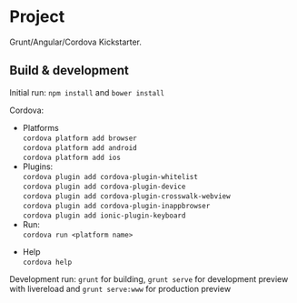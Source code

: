 # Project

Grunt/Angular/Cordova Kickstarter.

## Build & development

Initial run: `npm install` and `bower install`

Cordova:
- Platforms<br>
`cordova platform add browser`<br>
`cordova platform add android`<br>
`cordova platform add ios`
- Plugins:<br>
`cordova plugin add cordova-plugin-whitelist`<br>
`cordova plugin add cordova-plugin-device`<br>
`cordova plugin add cordova-plugin-crosswalk-webview`<br>
`cordova plugin add cordova-plugin-inappbrowser`<br>
`cordova plugin add ionic-plugin-keyboard`
- Run:<br>
`cordova run <platform name>`
* Help<br>
`cordova help`

Development run: `grunt` for building, `grunt serve` for development preview with livereload and `grunt serve:www` for production preview




